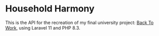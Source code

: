 # Household Harmony
This is the API for the recreation of my final university project: [Back To Work](https://github.com/EvanWard29/BackToWork), using Laravel 11 and PHP 8.3.
